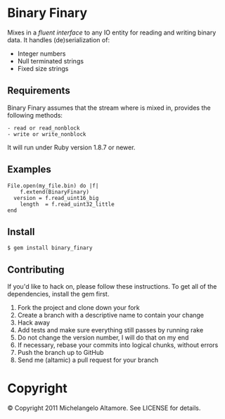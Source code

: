 Binary Finary
=============

Mixes in a _fluent interface_ to any IO entity for reading and
writing binary data. It handles (de)serialization of:

  - Integer numbers
  - Null terminated strings
  - Fixed size strings


Requirements
------------

Binary Finary assumes that the stream where
is mixed in, provides the following methods:

	- read or read_nonblock
	- write or write_nonblock


It will run under Ruby version 1.8.7 or newer.


Examples
--------

	File.open(my_file.bin) do |f|
		f.extend(BinaryFinary)
	  version = f.read_uint16_big
		length  = f.read_uint32_little
	end


Install
-------

    $ gem install binary_finary


Contributing
------------

If you'd like to hack on, please follow these instructions.
To get all of the dependencies, install the gem first.

1. Fork the project and clone down your fork
2. Create a branch with a descriptive name to contain your change
4. Hack away
5. Add tests and make sure everything still passes by running rake
6. Do not change the version number, I will do that on my end
7. If necessary, rebase your commits into logical chunks, without errors
8. Push the branch up to GitHub
9. Send me (altamic) a pull request for your branch


Copyright
=========

© Copyright 2011 Michelangelo Altamore. See LICENSE for details.

